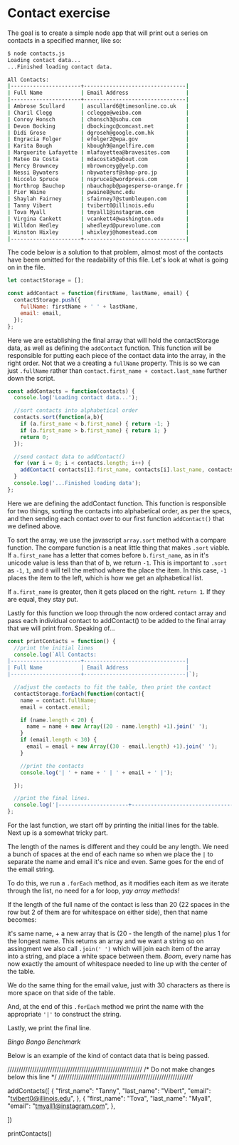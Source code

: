 # Contact exercise

The goal is to create a simple node app that will print out a series on contacts in a specified manner, like so:

```bash
$ node contacts.js
Loading contact data...
...Finished loading contact data.

All Contacts:
|----------------------+--------------------------------|
| Full Name            | Email Address                  |
|----------------------+--------------------------------|
| Ambrose Scullard     | ascullard6@timesonline.co.uk   |
| Charil Clegg         | cclegge@weibo.com              |
| Conroy Honsch        | chonsch3@sohu.com              |
| Devon Bocking        | dbockingc@comcast.net          |
| Didi Grose           | dgroseh@google.com.hk          |
| Engracia Folger      | efolger2@epa.gov               |
| Karita Bough         | kbough9@angelfire.com          |
| Marguerite Lafayette | mlafayettea@bravesites.com     |
| Mateo Da Costa       | mdacosta5@about.com            |
| Mercy Browncey       | mbrownceyg@yelp.com            |
| Nessi Bywaters       | nbywatersf@shop-pro.jp         |
| Niccolo Spruce       | nsprucei@wordpress.com         |
| Northrop Bauchop     | nbauchopb@pagesperso-orange.fr |
| Pier Waine           | pwaine8@unc.edu                |
| Shaylah Fairney      | sfairney7@stumbleupon.com      |
| Tanny Vibert         | tvibert0@illinois.edu          |
| Tova Myall           | tmyall1@instagram.com          |
| Virgina Cankett      | vcankett4@washington.edu       |
| Willdon Hedley       | whedleyd@purevolume.com        |
| Winston Hixley       | whixleyj@homestead.com         |
|----------------------+--------------------------------|
```

The code below is a solution to that problem, almost most of the contacts have beem omitted for the readability of this file. Let's look at what is going on in the file.



```javascript
let contactStorage = [];

const addContact = function(firstName, lastName, email) {
  contactStorage.push({
    fullName: firstName + ' ' + lastName,
    email: email,
  });
};
```

Here we are establishing the final array that will hold the contactStorage data, as well as defining the ```addContact``` function. This function will be responsible for putting each piece of the contact data into the array, in the right order. Not that we a creating a ```fullName``` property. This is so we can just ```.fullName``` rather than ```contact.first_name + contact.last_name``` further down the script.

```javascript
const addContacts = function(contacts) {
  console.log('Loading contact data...');

  //sort contacts into alphabetical order
  contacts.sort(function(a,b){
    if (a.first_name < b.first_name) { return -1; }
    if (a.first_name > b.first_name) { return 1; }
    return 0;
  });

  //send contact data to addContact()
  for (var i = 0; i < contacts.length; i++) {
    addContact( contacts[i].first_name, contacts[i].last_name, contacts[i].email);
  }
  console.log('...Finished loading data');
};
```

Here we are defining the addContact function. This function is responsible for two things, sorting the contacts into alphabetical order, as per the specs, and then sending each contact over to our first function ```addContact()``` that we defined above.

To sort the array, we use the javascript ```array.sort``` method with a compare function. The compare function is a neat little thing that makes ```.sort``` viable. If ```a.first_name``` has a letter that comes before ```b.first_name```, as in it's unicode value is less than that of b, we return ```-1```. This is important to ```.sort``` as ```-1```, ```1```, and ```0``` will tell the method where the place the item. In this case, ```-1``` places the item to the left, which is how we get an alphabetical list.

If ```a.first_name``` is greater, then it gets placed on the right. ```return 1```. If they are equal, they stay put.

Lastly for this function we loop through the now ordered contact array and pass each individual contact to addContact() to be added to the final array that we will print from. Speaking of...

```javascript
const printContacts = function() {
  //print the initial lines
  console.log(`All Contacts:
|----------------------+--------------------------------|
| Full Name            | Email Address                  |
|----------------------+--------------------------------|`);

  //adjust the contacts to fit the table, then print the contact
  contactStorage.forEach(function(contact){
    name = contact.fullName;
    email = contact.email;

    if (name.length < 20) {
      name = name + new Array((20 - name.length) +1).join(' ');
    }
    if (email.length < 30) {
      email = email + new Array((30 - email.length) +1).join(' ');
    }

    //print the contacts
    console.log('| ' + name + ' | ' + email + ' |');

  });

  //print the final lines.
  console.log('|----------------------+--------------------------------|');
};
```

For the last function, we start off by printing the initial lines for the table. Next up is a somewhat tricky part.

The length of the names is different and they could be any length. We need a bunch of spaces at the end of each name so when we place the ```|``` to separate the name and email it's nice and even. Same goes for the end of the email string.

To do this, we run a ```.forEach``` method, as it modifies each item as we iterate through the list, no need for a for loop, _yay array methods!_

If the length of the full name of the contact is less than 20 (22 spaces in the row but 2 of them are for whitespace on either side), then that name becomes:

it's same name, + a new array that is (20 - the length of the name) plus 1 for the longest name. This returns an array and we want a string so on assingment we also call ```.join(' ')``` which will join each item of the array into a string, and place a white space between them. *_Boom_*, every name has now exactly the amount of whitespace needed to line up with the center of the table.

We do the same thing for the email value, just with 30 characters as there is more space on that side of the table.

And, at the end of this ```.forEach``` method we print the name with the appropriate ```'|'``` to construct the string.

Lastly, we print the final line.

_Bingo Bango Benchmark_


Below is an example of the kind of contact data that is being passed.

////////////////////////////////////////////////////////////
/*          Do not make changes below this line           */
////////////////////////////////////////////////////////////

addContacts([
  {
    "first_name": "Tanny",
    "last_name": "Vibert",
    "email": "tvibert0@illinois.edu",
  },
  {
    "first_name": "Tova",
    "last_name": "Myall",
    "email": "tmyall1@instagram.com",
  },

])

printContacts()
```